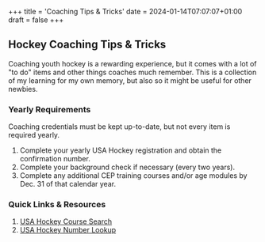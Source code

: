 +++
title = 'Coaching Tips & Tricks'
date = 2024-01-14T07:07:07+01:00
draft = false
+++

## Hockey Coaching Tips & Tricks

Coaching youth hockey is a rewarding experience, but it comes with a lot of "to do" items and other things coaches much remember. This is a collection of my learning for my own memory, but also so it might be useful for other newbies.


### Yearly Requirements

Coaching credentials must be kept up-to-date, but not every item is required yearly. 

1. Complete your yearly USA Hockey registration and obtain the confirmation number.
2. Complete your background check if necessary (every two years).
3. Complete any additional CEP training courses and/or age modules by Dec. 31 of that calendar year.

### Quick Links & Resources

1. [USA Hockey Course Search](https://coursesearch.usahockey.com)
2. [USA Hockey Number Lookup](https://membership.usahockey.com/duplicate-confirmation)